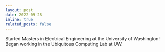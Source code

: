 ```yaml
---
layout: post
date: 2022-09-28
inline: true
related_posts: false
---
```


Started Masters in Electrical Engineering at the University of Washington! Began working in the Ubiquitous Computing Lab at UW.







